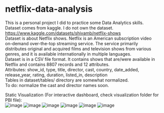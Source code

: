 # netflix-data-analysis
This is a personal project I did to practice some Data Analytics skills.  
Dataset comes from kaggle. I do not own the dataset. https://www.kaggle.com/datasets/shivamb/netflix-shows  
Dataset is about Netflix shows. Netflix is an American subscription video on-demand over-the-top streaming service. The service primarily distributes original and acquired films and television shows from various genres, and it is available internationally in multiple languages.  
Dataset is in a CSV file format. It contains shows that are/were available in Netflix and contains 8807 records and 12 attributes.  
Attributes: show_id, type, title, director, cast, country, date_added, release_year, rating, duration, listed_in, description  
Tables in dataset/tables/ directory are somewhat normalized.  
To do: normalize the cast and director names soon.  

Static Visualization (For interactive dashboard, check visualization folder for PBI file):  
![image](https://github.com/arceldizon28/netflix-data-analysis/assets/148745972/8434fda5-ab5f-42e0-b3e7-629d9b312de0)
![image](https://github.com/arceldizon28/netflix-data-analysis/assets/148745972/93f9b44b-6908-4854-8e8d-99e5cab1e29e)
![image](https://github.com/arceldizon28/netflix-data-analysis/assets/148745972/5021a44c-2220-4e32-81d6-4b5c6896d238)
![image](https://github.com/arceldizon28/netflix-data-analysis/assets/148745972/af285fed-a7a7-46e1-b2d0-c2ca19b147a7)
![image](https://github.com/arceldizon28/netflix-data-analysis/assets/148745972/a0a4e95a-5566-4971-bc30-1e1072deccca)
![image](https://github.com/arceldizon28/netflix-data-analysis/assets/148745972/7306330f-0f9b-4aca-8dcf-052899d0402c)
